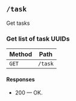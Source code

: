 ## `/task`

Get tasks

### Get list of task UUIDs



| Method | Path |
|--------|------|
| `GET` | `/task` |


#### Responses

* 200 — OK.
